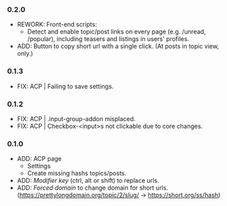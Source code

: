 ﻿### 0.2.0
  - REWORK: Front-end scripts:
    - Detect and enable topic/post links on every page (e.g. /unread, /popular), including teasers and listings in users' profiles.
  - ADD: Button to copy short url with a single click. (At posts in topic view, only.)

### 0.1.3
  - FIX: ACP | Failing to save settings.

### 0.1.2
  - FIX: ACP | .input-group-addon misplaced.
  - FIX: ACP | Checkbox-\<input\>s not clickable due to core changes.

### 0.1.0
  - ADD: ACP page
    - Settings
    - Create missing hashs topics/posts.
  - ADD: *Modifier key* (ctrl, alt or shift) to replace urls.
  - ADD: *Forced domain* to change domain for short urls.
    (https://prettylongdomain.org/topic/2/slug/ -> https://short.org/ss/hash)
